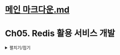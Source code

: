 # [메인 마크다운.md](README.md)

# Ch05. Redis 활용 서비스 개발
<details>
<summary>펼치기/접기</summary>

## 01. REST API와 MVC 패턴 장/단점
<details>
<summary>펼치기/접기</summary>

### [MVC 패턴]  

                                          
사용자 → `**Browser**` → `**View**` → `**Controller**` → `**Model**`(Service, Repository)   
　　　　　　　　　　　　　　　　　　　　　　　　　　　　↓  
　　　　　　　　　　　　　　　　　　　　　　　　　　　`**Data**`  
　　　　　　　　　　　　　　　　　　　　　　　　  　　(SQL, NoSQL)


- **장점** : 분리, 확장 편의성  
  - `분리`: 각 역할을 명확히 분리함으로써, 사용자 인터페이스(View), 비즈니스 로직(Model), 요청 처리(Controller) 등을 독립적으로 개발하고 유지보수할 수 있다．
  - `확장성`: 각 컴포넌트를 독립적으로 수정하고 확장할 수 있어, 시스템을 쉽게 확장할 수 있다.  
             새로운 기능을 추가하거나 변경할 때 기존 구조에 미치는 영향을 최소화할 수 있다.
- **단점** : View ↔ Model간 의존성 발생, 시간 지날수록 복잡성 증가
  - `View ↔ Model 간 의존성 발생`: View가 Model의 데이터를 기반으로 동작하기 때문에 View와 Model 간의 간접적인 의존성이 생깁니다. 이로 인해 시스템이 커지면 의존 관계가 복잡해질 수 있다.
  - `시간이 지날수록 복잡성 증가`: 시스템 규모가 커지면 MVC 패턴을 유지하는 데 복잡도가 증가할 수 있다.  
       여러 Controller와 View가 얽히게 되면 관리가 어려워질 수 있다.
    - 특히, 대형 애플리케이션에서는 View와 Controller 간의 관계가 복잡해져서 코드가 비대해지고, 관리와 유지보수가 어려워질 수 있다.

</details>

## 02. Redis Library 종류
<details>
<summary>펼치기/접기</summary>

### Lettuce vs Jedis

[비교 링크](https://redis.com/blog/jedis-vs-lettuce-an-exploration/)

- #### **Jedis** : 낮은 개발 복잡도.
  - 사용이 간단하며 낮은 개발 복잡도를 제공한다.
  - 동기 방식의 데이터 처리에 적합하며, 비교적 간단한 Redis 활용에 적합하다.
- #### **Lettuce** : 다양한 옵션 존재(advanced), Scaling, non-blocing reactive application에 유리
  - 다양한 옵션과 고급 기능(advanced)을 제공한다.
  - Scaling에 유리하다.
    - 여러 Redis 서버를 조합하여 데이터를 분산처리 하거나, Redis Cluster와 같은 환경에서 데이터 처리 성능을 확장하는 데 적합하다.
    - 대량의 데이터를 처리하거나 다중 사용자 요청을 처리할 때, 수평 확장을 통해 성능을 향상시킬 수 있다.
  - 비동기 반응형 애플리케이션 지원 (non-blocking reactive application)
    - 네트워크 요청이나 Redis 작업을 수행하는 동안 스레드가 대기하지 않고 다른 작업을 수행할 수 있도록 설계되어 있다.
    - WebFlux, Reactor, RxJava와 같은 반응형 프로그래밍 도구와 잘 연동된다.
    - 이를 통해 고성능 이벤트 기반 애플리케이션 개발이 가능하며, 대규모 트래픽 환경에서도 효율적으로 리소스를 활용할 수 있다.
</details>

## 03. 가격정보데이터와 Redis Data Type
<details>
<summary>펼치기/접기</summary>

### 자료구조 종류
- #### **String**: 1:1관계
  - key-value 형태로 하나의 key에 하나의 value를 매핑한다.
  - 단순한 key-value 매핑 구조라서, Java의 Map과 유사하다.
- #### **List**: 순서존재, Queue와 Stack으로 사용
  - 순서가 있어서 데이터를 삽입한 순서대로 처리된다.
  - LPUSH, RPUSH 명령어를 통해 **Queue(FIFO)**와 Stack(LIFO) 구조로 사용 가능하다.
- #### **Sets**: 순서와 관계없이 저장, 중복 불가
  - 리스트처럼 여러 개의 값을 저장할 수 있지만, 순서는 중요하지 않다.
  - Set은 중복을 허용하지 않으며, 하나의 key에 여러 개의 Set 요소가 들어갈 수 있다.
- #### **`Sorted Sets`**: ZSET, Scode 개념 존재. Set과 같은데 정렬이 필요한 곳에 사용
  - Set과 비슷하지만, 각 요소에 Double 타입의 Score를 부여해서 정렬할 수 있다.
  - Score에 따라 자동으로 정렬되며, 순위 기반으로 데이터를 처리할 때 유용하다.
  - Double 타입(score)에 맞춰서 값의 크기에 따라 편리하게 조회할 수 있다.
    - 예를 들어, 가격이 100개가 있을 때, 가장 낮은 가격을 찾으려면 가장 작은 Score 값을 찾으면 된다.
    - RDB 환경에서 가격을 기준으로 ORDER BY를 사용하여 가장 저렴한 가격을 찾는 것과 유사하다.  
      그러나 Sorted Sets는 이미 정렬된 상태에서 값을 가져올 수 있어, 미리 정렬된 값을 빠르게 조회할 수 있는 장점이 있다.
- #### **Hashes**: Field:Value형태 여러 커플 존재. RDB의 TABLE 개념으로 많이 사용
  - 1:다 관계를 저장할 수 있다.
  - RDB의 테이블과 비슷한 구조로, 하나의 key에 여러 개의 field와 value를 매핑한다.
    - 예시: Key(테이블): A, Field(컬럼): 기억, Value: 1
  - RDB에 데이터를 저장하기 전 혹은 캐시 형태로 활용할 때 유용하다.

### Soroted Set(ZSET) 기본 명령어
- **ZADD**: 입력
  - 데이터를 추가한다.
- **ZCARD**: Count
  - 지정된 키에 몇개의 멤버가 들어있는지 카운팅한다.
- **ZRANGE**: 정렬순서로 조회
  - 예를들어 10개씩 조회한다면 1~10까지 조회하며, 인덱스는 0부터 시작한다. (0~9)
  - 만약 20개 항목이 필요하면 0~19까지 조회할 수 있다.
- **ZRANGEBYSCORE**: Score로 조회
  - 가격정보로 예를들면 1만원 ~ 2만원 사이 제품 중 가장 저렴한 것을 조회할 수 있다.
- **ZREM**: 삭제
  - 예를 들어, 더 이상 판매하지 않는 상품을 삭제할 때 사용한다.
- **ZSCORE**: 특정 멤버의 Scroe를 조회
  - 예를 들어, 제품의 가격을 조회할 때 사용된다.
- **ZRANK**: 특정 멤버의 Rank를 조회
  - 예를들어, 제품을 잘 구매한것인지 확인하고 싶은 유저가 있다면,  
    전체 상품 리스트에서 최저가 순으로 조회 해 봤을 때 몇 번째로 저렴한 제품을 구매했는지 확인할 수 있다.
</details>

## 04. 가격정보데이터와 Redis 실습 
<details>
<summary>펼치기/접기</summary>

### Redis 기동 (한줄씩 실행)
(기동을 위한 Redis 설치 및 설정은 [Ch04. Redis 설치 및 Configuration.md](Ch04.%20Redis%20%EC%84%A4%EC%B9%98%20%EB%B0%8F%20Configuration.md)에서 확인합니다.) 

  ```bash
  & "C:/Program Files/Redis/redis-server.exe" "C:/Program Files/Redis/conf/redis.master.conf"
  & "C:/Program Files/Redis/redis-server.exe" "C:/Program Files/Redis/conf/redis.slave.conf"
  & "C:/Program Files/Redis/redis-server.exe" "C:/Program Files/Redis/conf/sentinel26379.conf" --sentinel
  & "C:/Program Files/Redis/redis-server.exe" "C:/Program Files/Redis/conf/sentinel26380.conf" --sentinel
  & "C:/Program Files/Redis/redis-server.exe" "C:/Program Files/Redis/conf/sentinel26381.conf" --sentinel
  & "C:/Program Files/Redis/redis-cli.exe"
  ```

### 명령어 실습

#### 명령어 정리
 - **ZADD** (score, member 정보 추가)
   ```bash
   ZADD key score member
   ```
 - **ZCARD** (수량 확인)
   ```bash
   ZCARD key
   ```
 - **ZRANGE** (순위 범위 조건)
   ```bash
   ZRANGE key 순위범위시작인덱스 순위범위끝인덱스
   ```
   **ZRANGE** (순위 범위 조건) - score와 함께 조회: **withscores**
   ```bash
   ZRANGE key 순위시작인덱스 순위끝인덱스 withscores 
   ```
 - **ZREM**
   ```bash
   ZREM key member
   ```
 - **ZRANGEBYSCORE** (score 범위 조건)
   ```bash
   ZRANGEBYSCORE key score범위시작값 score범위끝값
   ```
 - **ZRANGEBYSCORE** (score 범위 조건) - score와 함께 조회: **withscores**
   ```bash
   ZRANGEBYSCORE key score범위시작값 score범위끝값 withscores
   ```

- **ZSCORE** member기준 score 조회
  ```bash
  ZSCORE key member
  ```
- 특정 member의 score 랭킹 조회 (해당 member가 존재하지 않는다면 nil 로 출력)
  ```bash
  ZRANK key member
  ```

   
#### 테스트 시나리오

- 정렬된 제품의 가격조회.
- 상품 삭제.
- 내가 산 제품의 어느정도 가격대인지 랭킹 조회.
- 특정 가격대의 상품 조회.

#### 테스트 실습

- `1번 상품 추가`  
  가격이 12000원인 상품번호 p0001 상품을 rediszsettest KEY로 추가 
  ```bash
  > ZADD rediszsettest 12000 p0001
  ```

- `상품 수량 확인`  
  ZADD를 통해 추가한 rediszsettest가 저장되었는지 수량을 통해 확인한다.
  ```bash
  > ZCARD rediszsettest
  ```

- `2번 ~ 5번 상품 4개 추가`  
  가격이 13,000원인 상품번호 p0002 상품을 rediszsettest KEY로 추가
  ```bash
  > ZADD rediszsettest 13000 p0002
  ```
  가격이 13,500원인 상품번호 p0003 상품을 rediszsettest KEY로 추가
  ```bash
  > ZADD rediszsettest 13500 p0003
  ```
  가격이 8,500원인 상품번호 p0004 상품을 rediszsettest KEY로 추가
  ```bash
  > ZADD rediszsettest 8500 p0004
  ```
  가격이 100,000원인 상품번호 p0005 상품을 rediszsettest KEY로 추가
  ```bash
  > ZADD rediszsettest 100000 p0005
  ```
- 0 ~ 2까지의 순위를 조회한다.
  ```bash
  > ZRANGE rediszsettest 0 2
  ```
  결과
  ```text
  1) "p0004"
  2) "p0001"
  3) "p0002"
  ```
- 0 ~ 2까지의 순위를 score(가격)과 함께 조회한다.
  ```bash
  > ZRANGE rediszsettest 0 2 withscores
  ```
  결과
  ```text
  1) "p0004"
  2) "8500"
  3) "p0001"
  4) "12000"
  5) "p0002"
  6) "13000"
  ```
- 8500원 상품 판매 중단 (해당 상품 삭제)
  ```bash
  > ZREM rediszsettest p0004
  ```
- score 포함한 0 ~ 2 까지 순위 재조회
  ```bash
  > ZRANGE rediszsettest 0 2 withscores
  ```
  결과
  ```text
  1) "p0001"
  2) "12000"
  3) "p0002"
  4) "13000"
  5) "p0003"
  6) "13500"
  ```
  1위였던 8,500원짜리 p0004 상품이 제거되었고 2위였던 p0001부터 그 아래 순위 상품 모두 1씩 순위가 상승했으며 마지막 3번째 순위에 p0003 상품이 추가되었다

- 5만원 ~ 11만원 사이 제품 조회(가격 범위 조건)  
  사용자가 너무 저렴한 가격은 가품이라고 생각할 수 있다는 가정하에 상품 가격을 기준으로 조회한다.
  ```bash
  > ZRANGEBYSCORE rediszsettest 50000 110000 withscores
  ```

- p0003 상품의 가격이 얼마인지 상품기준 가격 조회
  ```bash
  > ZSCORE rediszsettest p0003
  ```
  결과
  ```text
  "13500"
  ```
- p0002 상품의 가격 랭킹 조회
  p0002 상품을 13000원 주고 샀는데 잘 산것인지 해당 상품의 랭킹 조회한다.
  ```bash
  > ZRANK rediszsettest p0002
  ```
  결과
  ```text
  (integer) 1
  ```

</details>

## 05. Redis Sample Data 생성과 입력 (Key, Value Design)
<details>
<summary>펼치기/접기 </summary>

### mockaroo
![mockaroo.png](img%2Fmockaroo.png)

1. Field Name과 Type 그리고 Options를 위 사진과 같이 입력  
2. #Rows: 1000입력, Format: CSV를 선택
   window일 경우 Excel을 선택한다.
3. 최 하단 `[GENERATE DATA]` 버튼을 클릭

### Excel
1. 생성된 액셀 파일에 가장 좌측 셀에 셀을 새로 추가 삽입하여 prodGrpId 컬럼명을 입력한다.  
   ![excel1.png](img/excel1.png)  
2. prodGrpId 컬럼 하위로 1부터 50까지 FPG0001 ~ FPG0050을 입력한다.  
   ![excel2.png](img/excel2.png) 
   ![excel3.png](img/excel3.png)  
   ![excel4.png](img/excel4.png)
   ![excel5.png](img/excel5.png)
3. prodGrpId를 1부터 50까지 복사하여 51부터 100까지 추가한다.
4. prodGrpId를 1부터 100까지 복사하여 101부터 200, 201부터 300, 301부터 400, 401부터 500 총 4회 붙여넣기 한다.
5. prodGrpId를 1부터 500까지 복사하여 501부터 1000까지 붙여넣기 한다.
6. 1000개의 row가 제대로 추가되었는지 확인 후 다시 가장 좌측 셀에 셀을 새로 추가하여 zadd 명령어를 1000번 row 까지 반복하여 추가한다.
7. 전체 내용을 복사한 뒤 액셀 파일은 따로 저장한다.

#### *1~50까지의 고정값을 1000번까지 20회 반복하는 이유는 프로덕트(제품)의 그룹을 50개로 가정하기 때문이다.*

### 파일 생성
- #### linux  
  ```bash
  vi sample.redis
  ```
  위 명령어를 통해 vi를 열고 이전에 생성한 [redis_sample.xlsx](redis%2Fsample%2Fredis_sample.xlsx)의 내용을 붙여넣기 한다.


- #### windows  
  메모장을 열고 이전에 생성한 [redis_sample.xlsx](redis%2Fsample%2Fredis_sample.xlsx)의 내용을 붙여넣기 한 다음  
  다른 이름으로 저장 을 누르고 파일 형식(T)를 파일 이름(N)을 확장자(.redis)를 포함한 sample.redis로 저장한다.

### 파일 내용을 Redis CLI로 전달

- #### linux
  ```bash
  redis-cli < sample.redis
  ```

- #### window: powershell
  ```bash
  Get-Content "C:/Program Files/Redis/sample.redis" | & "C:/Program Files/Redis/redis-cli.exe"
  ```
  ![sample.redis-powershell.png](img/sample.redis-powershell.png)

- #### redis-cli 샘플데이터 조회
  FPG0001과 FPG0050을 ZCARD 명령을 통해 각각 조회해본다.
  - redis-cli.exe 실행
    ```bash
    & "C:/Program Files/Redis/redis-cli.exe"
    ```
  - zcard 조회 명령 진행
    ```bash
    zcard FPG0001
    zcard FPG0050
    ```
  - [조회 결과 이미지]  
  ![sample_zcard.png](img/sample_zcard.png)

  20개씩 50개 라고 생각했을 때 1000개의 데이터가 잘 저장되었다.

</details>

## 06.redis 관련 code 작성 및 배포 1 
<details>
<summary>펼치기/접기</summary>

### VO 생성
어떤 엔티티를 반환해야 하고, 실제로 다루고자 하는 데이터에 각각의 엔티티가 어떤것들이 있는지 고민을 해 봐야 한다.  

1. 키워드 
2. 키워드 > 프로덕트 그룹(목록)  
   키워드를 기준으로 프로덕트(제품) 그룹 목록을 갖는다.  
   한개의 키워드는 여러개의 프로덕트 그룹을 갖는다.  
   키워드(1): 프로덕트 그룹(N)  
3. 프로덕트 그룹 > 프로덕트(목록)  
   프로덕트(제픔)그룹 id를 기준으로 프로덕트(제품) 목록을 갖는다.  
   한개의 프로덕트 그룹은 여러개의 프로덕트를 갖는다.  
   프로덕트 그룹(1): 프로덕트(N)
4. 프로덕트 > price(attribute)

가장 작은 단위는 product이다.

위 내용을 고려하여 다음 3개의 vo클래스를 구성한다.  
 - [Keyword.java](module-application%2Fsrc%2Fmain%2Fjava%2Fcom%2Ffc%2Fmoduleapplication%2Fvo%2FKeyword.java)  
 - [ProductGroup.java](module-application%2Fsrc%2Fmain%2Fjava%2Fcom%2Ffc%2Fmoduleapplication%2Fvo%2FProductGroup.java)
 - [Product.java](module-application%2Fsrc%2Fmain%2Fjava%2Fcom%2Ffc%2Fmoduleapplication%2Fvo%2FProduct.java)

### Redis 설정

#### 1. Redis 빈 등록
Spring에서 Redis를 사용하기 위해서 RedisConnectionFactory 빈을 등록한다.  
RedisConnectionFactory는 Spring Data Redis에서 Redis와의 연결을 관리하는 인터페이스이다.  
Redis에 대한 모든 연결을 생성하고 관리하며, RedisTemplate 또는 다른 Redis 관련 컴포넌트들이 Redis 서버와 상호작용 할 수 있도록 지원한다.
[참조 래퍼런스] https://velog.io/@cosmo_numm/RedisConnectionFactory  

Redis Client: lettuce 사용(Zedis보다 성능이 월등히 우수)  
**Redis Client란?**  
개발자가 데이터를 조작하고 상호 작용할 수 있도록 지원하는 네이티브 클라이언트 통합 기능

  ```properties
  spring.redis.host={master 노드 서버 ip}
  spring.redis.port={master 노드 port}
  ```

  ```java
  @Configuration
  @RequiredArgsConstructor
  @Slf4j
  public class RedisConfig {
    
      private final RedisProperties redisProperties; // application.properties의 spring.redis로 등록된 정보 참조
  
      @Bean
      public RedisConnectionFactory redisConnectionFactory() {
          return new LettuceConnectionFactory(redisProperties.getHost(), redisProperties.getPort());
      }
  
  }
  ```

#### 2. Redis Template 빈 등록
템플릿을 활용하여 접근하면 매번 세팅을 하는것이 아닌 이미 세팅되어있는 정보와 옵션으로 레디스에 접근하게 된다.  
Redis 자바 설정 파일에 RedisTemplate에 대한 빈을 등록한다.  
1. 커넥션 설정: LettuceConnectionFactory를 사용한 빈 사용    
2. 직렬화 설정 : Redis에 저장되는 데이터의 직렬화 방식을 정의하기 위함  
  - Redis는 본질적으로 이진(Binary)데이터를 저장하는 시스템으로, 저장 및 조회 형태는 바이트 배열  
  - 직렬화: Java 객체를 바이트 스트림으로 변환하여 Redis에 저장할 수 있는 형태  
  - 역직렬화: Redis에 저장된 바이트 스트림을 다시 Java 객체로 변환  
  ```java
  /**
   * 레디스 템플릿 빈 등록
   * <pre>
   * 템플릿을 활용하여 접근하면 매번 세팅을 하는것이 아닌 이미 세팅되어있는 정보와 옵션으로 레디스에 접근하게 된다.
   * 1. 커넥션 설정: LettuceConnectionFactory를 사용한 빈 사용
   * 2. 직렬화 설정 : Redis에 저장되는 데이터의 직렬화 방식을 정의하기 위함
   *   - Redis는 본질적으로 이진(Binary)데이터를 저장하는 시스템으로, 저장 및 조회 형태는 바이트 배열
   *   - 직렬화: Java 객체를 바이트 스트림으로 변환하여 Redis에 저장할 수 있는 형태
   *   - 역직렬화: Redis에 저장된 바이트 스트림을 다시 Java 객체로 변환
   * </pre>
   * @return RedisTemplate
   * @Generic Redis - Key(String), Value(Object)
   */
  @Bean
  public RedisTemplate<String, Object> redisTemplate() {
      RedisTemplate<String, Object> redisTemplate = new RedisTemplate<>();
      /* 커넥션 설정 */
      redisTemplate.setConnectionFactory(redisConnectionFactory()); // LettuceConnectionFactory를 사용한 빈 사용
      /* 직렬화 설정 */
      redisTemplate.setKeySerializer(new StringRedisSerializer());
      redisTemplate.setValueSerializer(new StringRedisSerializer());
      return redisTemplate;
  }
  ```

#### 3. Controller와 Service 구현
- [LowestPriceController.java](module-application%2Fsrc%2Fmain%2Fjava%2Fcom%2Ffc%2Fmoduleapplication%2Fcontroller%2FLowestPriceController.java)
  ```java
  @RestController
  @RequestMapping("/")
  @RequiredArgsConstructor
  public class LowestPriceController {
  
      private final LowestPriceService lowestPriceService;
      /**
       * 데이터 조회
       * 요청 URL: http://localhost:8080/getZSETValue?key=FPG0001
       */
      @GetMapping("/getZSETValue")
      public Set getZsetValue(String key) {
          return lowestPriceService.getZsetValue(key);
      }
  }
  ```
- [LowestPriceService.java](module-application%2Fsrc%2Fmain%2Fjava%2Fcom%2Ffc%2Fmoduleapplication%2Fservice%2FLowestPriceService.java)
  ```java
  public interface LowestPriceService {
    Set getZsetValue(String key);
  }
  ``` 
- [LowestPriceServiceImpl.java](module-application%2Fsrc%2Fmain%2Fjava%2Fcom%2Ffc%2Fmoduleapplication%2Fservice%2FLowestPriceServiceImpl.java)
  ```java
  @Service
  @RequiredArgsConstructor
  public class LowestPriceServiceImpl implements LowestPriceService {
  
      private final RedisTemplate redisTemplate;
  
      @Override
      public Set getZsetValue(String key) {
          Set myTempSet = new HashSet(); // 임시 Set 생성
          ZSetOperations zSetOperations = redisTemplate.opsForZSet();
          myTempSet = zSetOperations.rangeWithScores(key, 0, 9); // 범위 기준 Scores(price) 조회: ZRANGE key 0 9 withscores (key, 시작범위, 끝범위)
          return myTempSet;
      }
  }
  ```

4. RestAPI를 통한 zset value 조회
- Parameter: key=FPG0001
- Request URL: http://localhost:8080/getZSETValue?key=FPG0001
5. Redis에서 조회하기
  ```bash
  zrange FPG0001 0 9 withscores
  ```
</details>

## template
<details>
<summary>펼치기/접기</summary>

</details>
</details>
